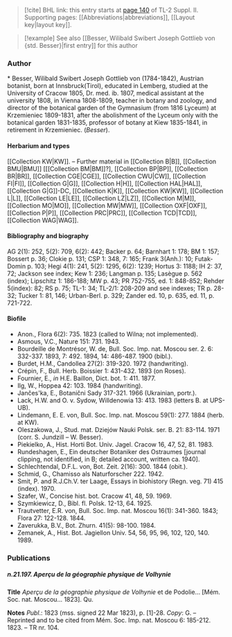 > [!cite] BHL link: this entry starts at [page 140](https://www.biodiversitylibrary.org/item/103859#page/150/mode/1up) of TL-2 Suppl. II.
> Supporting pages: [[Abbreviations|abbreviations]], [[Layout key|layout key]].

> [!example] See also [[Besser, Wilibald Swibert Joseph Gottlieb von {std. Besser}|first entry]] for this author

### Author

\* Besser, Wilibald Swibert Joseph Gottlieb von (1784-1842), Austrian botanist, born at Innsbruck(Tirol), educated in Lemberg, studied at the University of Cracow 1805, Dr. med. ib. 1807, medical assistant at the university 1808, in Vienna 1808-1809, teacher in botany and zoology, and director of the botanical garden of the Gymnasium (from 1816 Lyceum) at Krzemieniec 1809-1831, after the abolishment of the Lyceum only with the botanical garden 1831-1835, professor of botany at Kiew 1835-1841, in retirement in Krzemieniec. (*Besser*).

#### Herbarium and types

[[Collection KW|KW]]. – Further material in [[Collection B|B]], [[Collection BMU|BMU]] \[[[Collection BM|BM]]?\], [[Collection BP|BP]], [[Collection BR|BR]], [[Collection CGE|CGE]], [[Collection CWU|CW]], [[Collection FI|FI]], [[Collection G|G]], [[Collection H|H]], [[Collection HAL|HAL]], [[Collection G|G]]-DC, [[Collection K|K]], [[Collection KW|KW]], [[Collection L|L]], [[Collection LE|LE]], [[Collection LZ|LZ]], [[Collection M|M]], [[Collection MO|MO]], [[Collection MW|MW]], [[Collection OXF|OXF]], [[Collection P|P]], [[Collection PRC|PRC]], [[Collection TCD|TCD]], [[Collection WAG|WAG]].

#### Bibliography and biography

AG 2(1): 252, 5(2): 709, 6(2): 442; Backer p. 64; Barnhart 1: 178; BM 1: 157; Bossert p. 36; Clokie p. 131; CSP 1: 348, 7: 165; Frank 3(Anh.): 10; Futak-Domin p. 103; Hegi 4(1): 241, 5(2): 1295, 6(2): 1239; Hortus 3: 1188; IH 2: 37, 72; Jackson see index; Kew 1: 236; Langman p. 135; Lasègue p. 562 (index); Lipschitz 1: 186-188; MW p. 43; PR 752-755, ed. 1: 848-852; Rehder 5(index): 82; RS p. 75; TL-1: 34; TL-2/1: 208-209 and see indexes; TR p. 28-32; Tucker 1: 81, 146; Urban-Berl. p. 329; Zander ed. 10, p. 635, ed. 11, p. 721-722.

#### Biofile

- Anon., Flora 6(2): 735. 1823 (called to Wilna; not implemented).
- Asmous, V.C., Nature 151: 731. 1943.
- Bourdeille de Montrésor, W. de, Bull. Soc. Imp. nat. Moscou ser. 2. 6: 332-337. 1893, 7: 492. 1894, 14: 486-487. 1900 (bibl.).
- Burdet, H.M., Candollea 27(2): 319-320. 1972 (handwriting).
- Crépin, F., Bull. Herb. Boissier 1: 431-432. 1893 (on Roses).
- Fournier, E., *in* H.E. Baillon, Dict. bot. 1: 411. 1877.
- Ilg, W., Hoppea 42: 103. 1984 (handwriting).
- Jančes'ka, E., Botanični Sady 317-321. 1966 (Ukrainian, portr.).
- Lack, H.W. and O. v. Sydow, Willdenowia 13: 413. 1983 (letters B. at UPS-UB).
- Lindemann, E. E. von, Bull. Soc. Imp. nat. Moscou 59(1): 277. 1884 (herb. at KW).
- Oleszakowa, J., Stud. mat. Dziejów Nauki Polsk. ser. B. 21: 83-114. 1971 (corr. S. Jundzill – W. Besser).
- Piekielko, A., Hist. Horti Bot. Univ. Jagel. Cracow 16, 47, 52, 81. 1983.
- Rundeshagen, E., Ein deutscher Botaniker des Ostraumes \[journal clipping, not identified, in B; detailed account, written ca. 1940\].
- Schlechtendal, D.F.L. von, Bot. Zeit. 2(16): 300. 1844 (obit.).
- Schmid, G., Chamisso als Naturforscher 222. 1942.
- Smit, P. and R.J.Ch.V. ter Laage, Essays in biohistory (Regn. veg. 71) 415 (index). 1970.
- Szafer, W., Concise hist. bot. Cracow 41, 48, 59. 1969.
- Szymkiewicz, D., Bibl. fl. Polsk. 12-13, 64. 1925.
- Trautvetter, E.R. von, Bull. Soc. Imp. nat. Moscou 16(1): 341-360. 1843; Flora 27: 122-128. 1844.
- Zaverukka, B.V., Bot. Zhurn. 41(5): 98-100. 1984.
- Zemanek, A., Hist. Bot. Jagiellon Univ. 54, 56, 95, 96, 102, 120, 140. 1989.

### Publications

##### n.21.197. Aperçu de la géographie physique de Volhynie

**Title**
*Aperçu de la géographie physique de Volhynie* et de Podolie... \[Mém. Soc. nat. Moscou... 1823\]. Qu.

**Notes**
*Publ*.: 1823 (mss. signed 22 Mar 1823), p. \[1\]-28. *Copy*: G. – Reprinted and to be cited from Mém. Soc. Imp. nat. Moscou 6: 185-212. 1823. – TR nr. 104.

